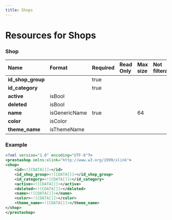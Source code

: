 ```yaml
---
title: Shops
---
```


# Resources for Shops

### Shop

|       Name        |    Format     | Required | Read Only | Max size | Not filterable | Description |
| :---------------- | :------------ | :------- | :-------- | :------- | :------------- | :---------- |
| **id_shop_group** |               | true     |           |          |                |             |
| **id_category**   |               | true     |           |          |                |             |
| **active**        | isBool        |          |           |          |                |             |
| **deleted**       | isBool        |          |           |          |                |             |
| **name**          | isGenericName | true     |           | 64       |                |             |
| **color**         | isColor       |          |           |          |                |             |
| **theme_name**    | isThemeName   |          |           |          |                |             |


### Example

```xml
<?xml version="1.0" encoding="UTF-8"?>
<prestashop xmlns:xlink="http://www.w3.org/1999/xlink">
<shop>
	<id><![CDATA[]]></id>
	<id_shop_group><![CDATA[]]></id_shop_group>
	<id_category><![CDATA[]]></id_category>
	<active><![CDATA[]]></active>
	<deleted><![CDATA[]]></deleted>
	<name><![CDATA[]]></name>
	<color><![CDATA[]]></color>
	<theme_name><![CDATA[]]></theme_name>
</shop>
</prestashop>

```


